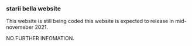 ### starii bella website 
This website is still being coded this website is expected to release in mid-novemeber 2021.

NO FURTHER INFOMATION.
